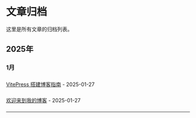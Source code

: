 # 文章归档

这里是所有文章的归档列表。

## 2025年

### 1月

- [VitePress 搭建博客指南](/blog/vitepress-guide) - 2025-01-27
- [欢迎来到我的博客](/blog/welcome) - 2025-01-27

---

<style>
h3 {
  margin-top: 1.5rem;
  color: var(--vp-c-brand-1);
}

ul {
  list-style: none;
  padding-left: 0;
}

li {
  margin: 0.5rem 0;
  padding: 0.5rem 0;
  border-bottom: 1px dashed var(--vp-c-divider);
}

li:last-child {
  border-bottom: none;
}
</style>

